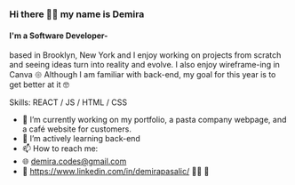 


### Hi there 🤘🏻 my name is Demira
#### I'm a Software Developer- 
based in Brooklyn, New York and I enjoy working on projects from scratch and seeing ideas turn into reality and evolve. 
I also enjoy wireframe-ing in Canva 𑁍 
Although I am familiar with back-end, my goal for this year is to get better at it 🤓 

Skills: REACT / JS / HTML / CSS 

- 🔭 I’m currently working on my portfolio, a pasta company webpage, and a café website for customers. 
- 🌱 I’m actively learning back-end 
- 📫 How to reach me:
- 🌐 demira.codes@gmail.com
- 🔎 https://www.linkedin.com/in/demirapasalic/ 👩‍💻 👾
  



  



